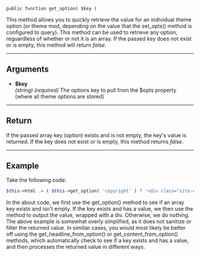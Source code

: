 `public function get_option( $key )`

This method allows you to quickly retrieve the value for an individual theme option (or theme mod, depending on the value that the set_opts() method is configured to query). This method can be used to retrieve any option, reguardless of whether or not it is an array. If the passed key does not exist or is empty, this method will return _false_.

***

## Arguments

- **$key**  
_(string)_ _(required)_ The options key to pull from the $opts property (where all theme options are stored)  
  
***

## Return

If the passed array key (option) exists and is not empty, the key's value is returned. If the key does not exist or is empty, this method returns _false_.  
  
***

## Example

Take the following code:

```php
$this->html .= ( $this->get_option( 'copyright' ) ? '<div class="site-copyright">' . $this->get_option( 'copyright' ) . '</div>' : '' );
```

In the about code, we first use the get_option() method to see if an array key exists and isn't empty. If the key exists and has a value, we then use the method to output the value, wrapped with a div. Otherwise, we do nothing. The above example is somewhat overly simplified, as it does not sanitize or filter the returned value. In similiar cases, you would most likely be better off using the get_headline_from_option() or get_content_from_option() methods, which automatically check to see if a key exists and has a value, and then processes the returned value in different ways.